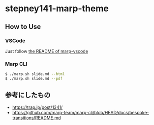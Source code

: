 # stepney141-marp-theme

## How to Use

### VSCode

Just follow [the README of marp-vscode](https://github.com/marp-team/marp-vscode#use-custom-theme-css-%EF%B8%8F)

### Marp CLI

```bash
$ ./marp.sh slide.md --html
$ ./marp.sh slide.md --pdf
```

## 参考にしたもの

- https://trap.jp/post/1341/
- https://github.com/marp-team/marp-cli/blob/HEAD/docs/bespoke-transitions/README.md
